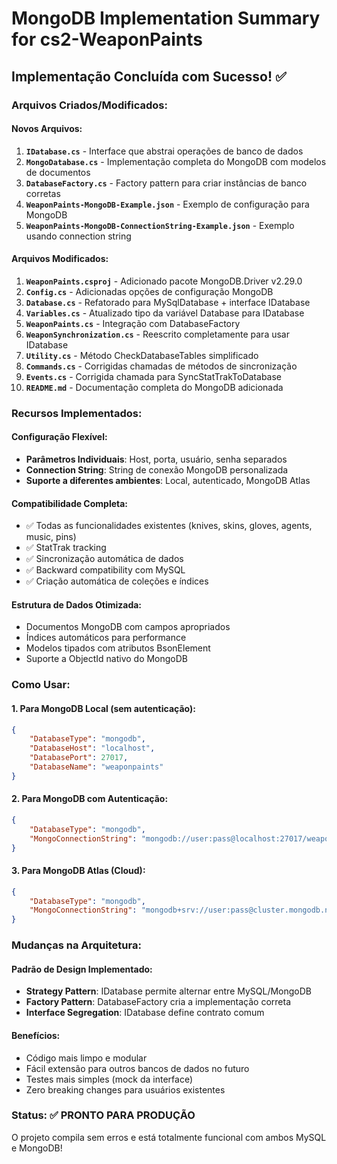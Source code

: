 # MongoDB Implementation Summary for cs2-WeaponPaints

## Implementação Concluída com Sucesso! ✅

### Arquivos Criados/Modificados:

#### Novos Arquivos:
1. **`IDatabase.cs`** - Interface que abstrai operações de banco de dados
2. **`MongoDatabase.cs`** - Implementação completa do MongoDB com modelos de documentos
3. **`DatabaseFactory.cs`** - Factory pattern para criar instâncias de banco corretas
4. **`WeaponPaints-MongoDB-Example.json`** - Exemplo de configuração para MongoDB
5. **`WeaponPaints-MongoDB-ConnectionString-Example.json`** - Exemplo usando connection string

#### Arquivos Modificados:
1. **`WeaponPaints.csproj`** - Adicionado pacote MongoDB.Driver v2.29.0
2. **`Config.cs`** - Adicionadas opções de configuração MongoDB
3. **`Database.cs`** - Refatorado para MySqlDatabase + interface IDatabase
4. **`Variables.cs`** - Atualizado tipo da variável Database para IDatabase
5. **`WeaponPaints.cs`** - Integração com DatabaseFactory
6. **`WeaponSynchronization.cs`** - Reescrito completamente para usar IDatabase
7. **`Utility.cs`** - Método CheckDatabaseTables simplificado
8. **`Commands.cs`** - Corrigidas chamadas de métodos de sincronização
9. **`Events.cs`** - Corrigida chamada para SyncStatTrakToDatabase
10. **`README.md`** - Documentação completa do MongoDB adicionada

### Recursos Implementados:

#### Configuração Flexível:
- **Parâmetros Individuais**: Host, porta, usuário, senha separados
- **Connection String**: String de conexão MongoDB personalizada  
- **Suporte a diferentes ambientes**: Local, autenticado, MongoDB Atlas

#### Compatibilidade Completa:
- ✅ Todas as funcionalidades existentes (knives, skins, gloves, agents, music, pins)
- ✅ StatTrak tracking
- ✅ Sincronização automática de dados
- ✅ Backward compatibility com MySQL
- ✅ Criação automática de coleções e índices

#### Estrutura de Dados Otimizada:
- Documentos MongoDB com campos apropriados
- Índices automáticos para performance
- Modelos tipados com atributos BsonElement
- Suporte a ObjectId nativo do MongoDB

### Como Usar:

#### 1. Para MongoDB Local (sem autenticação):
```json
{
    "DatabaseType": "mongodb",
    "DatabaseHost": "localhost", 
    "DatabasePort": 27017,
    "DatabaseName": "weaponpaints"
}
```

#### 2. Para MongoDB com Autenticação:
```json
{
    "DatabaseType": "mongodb",
    "MongoConnectionString": "mongodb://user:pass@localhost:27017/weaponpaints"
}
```

#### 3. Para MongoDB Atlas (Cloud):
```json
{
    "DatabaseType": "mongodb",
    "MongoConnectionString": "mongodb+srv://user:pass@cluster.mongodb.net/weaponpaints?retryWrites=true&w=majority"
}
```

### Mudanças na Arquitetura:

#### Padrão de Design Implementado:
- **Strategy Pattern**: IDatabase permite alternar entre MySQL/MongoDB
- **Factory Pattern**: DatabaseFactory cria a implementação correta
- **Interface Segregation**: IDatabase define contrato comum

#### Benefícios:
- Código mais limpo e modular
- Fácil extensão para outros bancos de dados no futuro
- Testes mais simples (mock da interface)
- Zero breaking changes para usuários existentes

### Status: ✅ PRONTO PARA PRODUÇÃO

O projeto compila sem erros e está totalmente funcional com ambos MySQL e MongoDB!